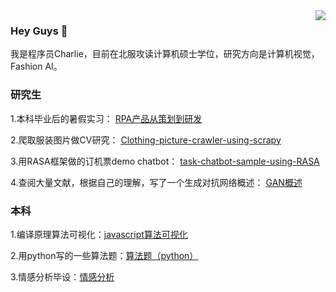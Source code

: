 <img align="right" src="https://github-readme-stats.vercel.app/api?username=Charlie-crl&show_icons=true&icon_color=CE1D2D&text_color=718096&bg_color=ffffff&hide_title=true" />

### Hey Guys 👋

我是程序员Charlie，目前在北服攻读计算机硕士学位，研究方向是计算机视觉，Fashion AI。


### 研究生

1.本科毕业后的暑假实习： [RPA产品从策划到研发](https://github.com/Charlie-crl/RPA-In-Financial-Reimbursement)

2.爬取服装图片做CV研究： [Clothing-picture-crawler-using-scrapy](https://github.com/Charlie-crl/Clothing-picture-crawler-using-scrapy)

3.用RASA框架做的订机票demo chatbot： [task-chatbot-sample-using-RASA](https://github.com/Charlie-crl/task-chatbot-sample-using-RASA)

4.查阅大量文献，根据自己的理解，写了一个生成对抗网络概述： [GAN概述](https://github.com/Charlie-crl/Generative-Adversarial-Nets-Overview-)

### 本科

1.编译原理算法可视化：[javascript算法可视化](https://github.com/Charlie-crl/the-visualization-of-some-compiler-theory-algorithms)

2.用python写的一些算法题：[算法题（python）](https://github.com/Charlie-crl/Algorithm-Using-Python-)

3.情感分析毕设：[情感分析](https://github.com/Charlie-crl/sentiment-analysis-in-weibo)
